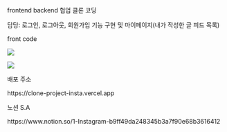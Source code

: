 <p>frontend backend 협업 클론 코딩</p>
<p>담당: 로그인, 로그아웃, 회원가입 기능 구현 및 마이페이지(내가 작성한 글 피드 목록)</p>
<p>front code</p>
<p>
  <img src=https://github.com/engelhyunji/insta-clone/assets/145903783/9884d728-c104-4a10-807f-acd2bd89728a)>

</p>

<p>
  <img src=https://github.com/engelhyunji/insta-clone/assets/145903783/d4385e02-3030-483d-9e1d-b1407b04f855)>

</p>
<p>
  배포 주소
</p>
<p>
  https://clone-project-insta.vercel.app
</p>
<p>
  노션 S.A
</p>
<p>
  https://www.notion.so/1-Instagram-b9ff49da248345b3a7f90e68b3616412
</p>
